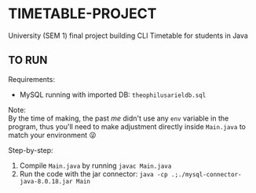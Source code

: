 # TIMETABLE-PROJECT
University (SEM 1) final project building CLI Timetable for students in Java

## TO RUN
Requirements:
- MySQL running with imported DB: ```theophilusarieldb.sql```

Note:<br/>
By the time of making, the past _me_ didn't use any ```env``` variable in the program, thus you'll need to make adjustment directly inside ```Main.java``` to match your environment 😜

Step-by-step:
1. Compile ```Main.java``` by running ```javac Main.java```
2. Run the code with the jar connector: ```java -cp .;./mysql-connector-java-8.0.18.jar Main```